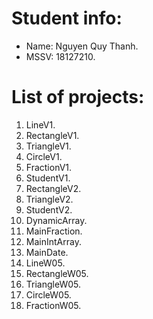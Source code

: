# Student info:

* Name: Nguyen Quy Thanh.
* MSSV: 18127210.

# List of projects:

1. LineV1.
2. RectangleV1.
3. TriangleV1.
4. CircleV1.
5. FractionV1.
6. StudentV1.
7. RectangleV2.
8. TriangleV2.
9. StudentV2.
10. DynamicArray.
11.  MainFraction.
12. MainIntArray.
13. MainDate.
14. LineW05.
15. RectangleW05.
16. TriangleW05.
17. CircleW05.
18. FractionW05.
